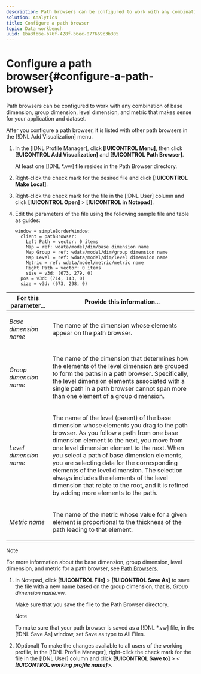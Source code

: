```yaml
---
description: Path browsers can be configured to work with any combination of base dimension, group dimension, level dimension, and metric that makes sense for your application and dataset.
solution: Analytics
title: Configure a path browser
topic: Data workbench
uuid: 1ba3fb6e-b76f-428f-b6ec-077669c3b305
---
```


# Configure a path browser{#configure-a-path-browser}

Path browsers can be configured to work with any combination of base dimension, group dimension, level dimension, and metric that makes sense for your application and dataset.

 After you configure a path browser, it is listed with other path browsers in the [!DNL Add Visualization] menu. 

1. In the [!DNL Profile Manager], click **[!UICONTROL Menu]**, then click **[!UICONTROL Add Visualization]** and **[!UICONTROL Path Browser]**.

   At least one [!DNL *.vw] file resides in the Path Browser directory. 

1. Right-click the check mark for the desired file and click **[!UICONTROL Make Local]**.
1. Right-click the check mark for the file in the [!DNL User] column and click **[!UICONTROL Open]** > **[!UICONTROL in Notepad]**.
1. Edit the parameters of the file using the following sample file and table as guides:

   ```
   window = simpleBorderWindow: 
     client = pathBrowser: 
       Left Path = vector: 0 items
       Map = ref: wdata/model/dim/base dimension name
       Map Group = ref: wdata/model/dim/group dimension name
       Map Level = ref: wdata/model/dim/level dimension name
       Metric = ref: wdata/model/metric/metric name
       Right Path = vector: 0 items
       size = v3d: (673, 279, 0)
     pos = v3d: (714, 143, 0)
     size = v3d: (673, 298, 0)
   ```

<table id="table_1DCCB4B24B554B72A781B304B5EB155E"> 
 <thead> 
  <tr> 
   <th colname="col1" class="entry"> For this parameter... </th> 
   <th colname="col2" class="entry"> Provide this information... </th> 
  </tr> 
 </thead>
 <tbody> 
  <tr> 
   <td colname="col1"> <p><i>Base dimension name</i> </p> </td> 
   <td colname="col2"> <p>The name of the dimension whose elements appear on the path browser. </p> </td> 
  </tr> 
  <tr> 
   <td colname="col1"> <p><i>Group dimension name</i> </p> </td> 
   <td colname="col2"> <p>The name of the dimension that determines how the elements of the level dimension are grouped to form the paths in a path browser. Specifically, the level dimension elements associated with a single path in a path browser cannot span more than one element of a group dimension. </p> </td> 
  </tr> 
  <tr> 
   <td colname="col1"> <p><i>Level dimension name</i> </p> </td> 
   <td colname="col2"> <p>The name of the level (parent) of the base dimension whose elements you drag to the path browser. As you follow a path from one base dimension element to the next, you move from one level dimension element to the next. When you select a path of base dimension elements, you are selecting data for the corresponding elements of the level dimension. The selection always includes the elements of the level dimension that relate to the root, and it is refined by adding more elements to the path. </p> </td> 
  </tr> 
  <tr> 
   <td colname="col1"> <p><i>Metric name</i> </p> </td> 
   <td colname="col2"> <p>The name of the metric whose value for a given element is proportional to the thickness of the path leading to that element. </p> </td> 
  </tr> 
 </tbody> 
</table>

   >[!NOTE]
   >
   >For more information about the base dimension, group dimension, level dimension, and metric for a path browser, see [Path Browsers](../../../home/c-get-started/c-analysis-vis/c-path-browsers/c-path-browsers.md#concept-f2e9fdafed6e49c2bd111ab425cd6e2b).

1. In Notepad, click **[!UICONTROL File]** > **[!UICONTROL Save As]** to save the file with a new name based on the group dimension, that is, *Group dimension name*.vw.

   Make sure that you save the file to the Path Browser directory.

   >[!NOTE]
   >
   >To make sure that your path browser is saved as a [!DNL *.vw] file, in the [!DNL Save As] window, set Save as type to All Files.

1. (Optional) To make the changes available to all users of the working profile, in the [!DNL Profile Manager], right-click the check mark for the file in the [!DNL User] column and click **[!UICONTROL Save to]** > *< **[!UICONTROL working profile name]**>*.
